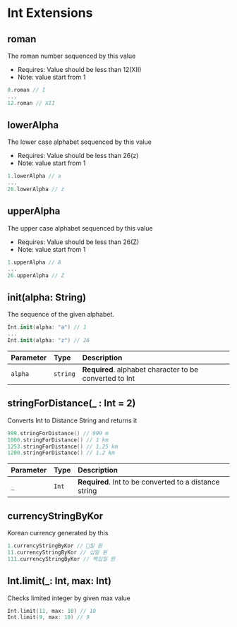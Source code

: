 # Int Extensions

## roman
The roman number sequenced by this value
- Requires: Value should be less than 12(XII)
- Note: value start from 1

```swift
0.roman // I
...
12.roman // XII
```

## lowerAlpha
The lower case alphabet sequenced by this value
- Requires: Value should be less than 26(z)
- Note: value start from 1

```swift
1.lowerAlpha // a
...
26.lowerAlpha // z
```

## upperAlpha
The upper case alphabet sequenced by this value
- Requires: Value should be less than 26(Z)
- Note: value start from 1

```swift
1.upperAlpha // A
...
26.upperAlpha // Z
```

## init(alpha: String)
The sequence of the given alphabet.

```swift
Int.init(alpha: "a") // 1
...
Int.init(alpha: "z") // 26
```

| Parameter | Type     | Description                                             |
| :-------- | :------- | :------------------------------------------------------ |
| `alpha`   | `string` | **Required**. alphabet character to be converted to Int |

###

## stringForDistance(_ : Int = 2)
Converts Int to Distance String and returns it

```swift
999.stringForDistance() // 999 m
1000.stringForDistance() // 1 km
1253.stringForDistance() // 1.25 km
1200.stringForDistance() // 1.2 km
```

| Parameter | Type     | Description                                             |
| :-------- | :------- | :------------------------------------------------------ |
| `_`   | `Int` | **Required**. Int to be converted to a distance string |

## currencyStringByKor
Korean currency generated by this

```swift
1.currencyStringByKor // 일 원
11.currencyStringByKor // 십일 원
111.currencyStringByKor // 백십일 원
```

## Int.limit(_: Int, max: Int)
Checks limited integer by given max value

```swift
Int.limit(11, max: 10) // 10
Int.limit(9, max: 10) // 9
```
